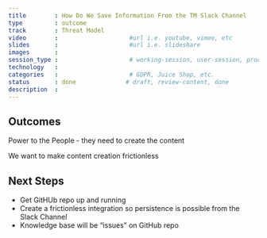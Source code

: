 ```yaml
---
title        : How Do We Save Information From the TM Slack Channel                
type         : outcome
track        : Threat Model
video        :                    #url i.e. youtube, vimeo, etc
slides       :                    #url i.e. slideshare
images       :
session_type :                    # working-session, user-session, product-session            
technology   :
categories   :                    # GDPR, Juice Shop, etc.
status       : done              # draft, review-content, done
description  :
---
```


## Outcomes
Power to the People - they need to create the content 

We want to make content creation frictionless

## Next Steps

* Get GitHUb repo up and running 
* Create a frictionless integration so persistence is possible from the Slack Channel 
* Knowledge base will be “issues” on GitHub repo 
